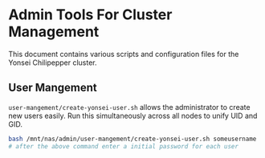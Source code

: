 # Admin Tools For Cluster Management

This document contains various scripts and configuration files for the Yonsei Chilipepper cluster.

## User Mangement

`user-mangement/create-yonsei-user.sh` allows the administrator to create new users easily. Run this simultaneously across all nodes to unify UID and GID.

```bash
bash /mnt/nas/admin/user-mangement/create-yonsei-user.sh someusername
# after the above command enter a initial password for each user
```

